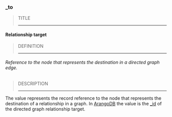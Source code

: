 ### _to



> TITLE
> 
> ------

#### Relationship target



> DEFINITION
> 
> ------

###### Reference to the node that represents the destination in a directed graph edge.



> DESCRIPTION
> 
> ------

The value represents the record reference to the node that represents the destination of a relationship in a graph. In [ArangoDB](https://www.arangodb.com) the value is the [_id](https://www.arangodb.com/docs/stable/getting-started-databases-collections-documents.html) of the directed graph relationship target.